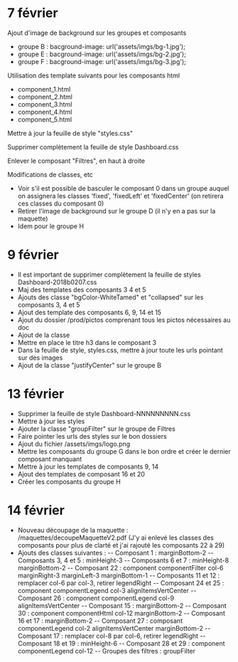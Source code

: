 # 7 février #

Ajout d'image de background sur les groupes et composants
- groupe B : bacground-image: url('assets/imgs/bg-1.jpg');
- groupe E : bacground-image: url('assets/imgs/bg-2.jpg');
- groupe F : bacground-image: url('assets/imgs/bg-3.jpg');

Utilisation des template suivants pour les composants html
- component_1.html
- component_2.html
- component_3.html
- component_4.html
- component_5.html

Mettre à jour la feuille de style "styles.css"

Supprimer complètement la feuille de style Dashboard.css

Enlever le composant "Filtres", en haut à droite

Modifications de classes, etc
- Voir s'il est possible de basculer le composant 0 dans un groupe auquel on assignera les classes 'fixed', 'fixedLeft' et 'fixedCenter' (on retirera ces classes du composant 0)
- Retirer l'image de background sur le groupe D (il n'y en a pas sur la maquette)
- Idem pour le groupe H

# 9 février #

- Il est important de supprimer complètement la feuille de styles Dashboard-2018b0207.css
- Maj des templates des composants 3 4 et 5
- Ajouts des classe "bgColor-WhiteTamed" et "collapsed" sur les composants 3, 4 et 5
- Ajout des template des composants 6, 9, 14 et 15
- Ajout du dossier /prod/pictos comprenant tous les pictos nécessaires au doc
- Ajout de la classe
- Mettre en place le titre h3 dans le composant 3
- Dans la feuille de style, styles.css, mettre à jour toute les urls pointant sur des images
- Ajout de la classe "justifyCenter" sur le groupe B

# 13 février #

- Supprimer la feuille de style Dashboard-NNNNNNNNN.css
- Mettre à jour les styles
- Ajouter la classe "groupFilter" sur le groupe de Filtres
- Faire pointer les urls des styles sur le bon dossiers
- Ajout du fichier /assets/imgs/logo.png
- Mettre les composants du groupe G dans le bon ordre et créer le dernier composant manquant
- Mettre à jour les templates de composants 9, 14
- Ajout des templates de composant 16 et 20
- Créer les composants du groupe H

# 14 février #

- Nouveau découpage de la maquette : /maquettes/decoupeMaquetteV2.pdf (J'y ai enlevé les classes des composants pour plus de clarté et j'ai rajouté les composants 22 à 29)
- Ajouts des classes suivantes :
-- Composant 1 : marginBottom-2
-- Composants 3, 4 et 5 : minHeight-3
-- Composants 6 et 7 : minHeight-8 marginBottom-2
-- Composant 22 : component componentFilter col-6 marginRight-3 marginLeft-3 marginBottom-1
-- Composants 11 et 12 : remplacer col-6 par col-3, retirer legendRight
-- Composant 24 et 25 : component componentLegend col-3 alignItemsVertCenter
-- Composant 26 : component componentLegend col-9 alignItemsVertCenter
-- Composant 15 : marginBottom-2
-- Composant 30 : component componentHtml col-12 marginBottom-2
-- Composant 16 et 17 : marginBottom-2
-- Composant 27 : composant componentLegend col-2 alignItemsVertCenter marginBottom-2
-- Composant 17 : remplacer col-8 par col-6, retirer legendRight
-- Composant 18 et 19 : minHeight-6
-- Composant 28 et 29 : component componentLegend col-12
-- Groupes des filtres : groupFilter
